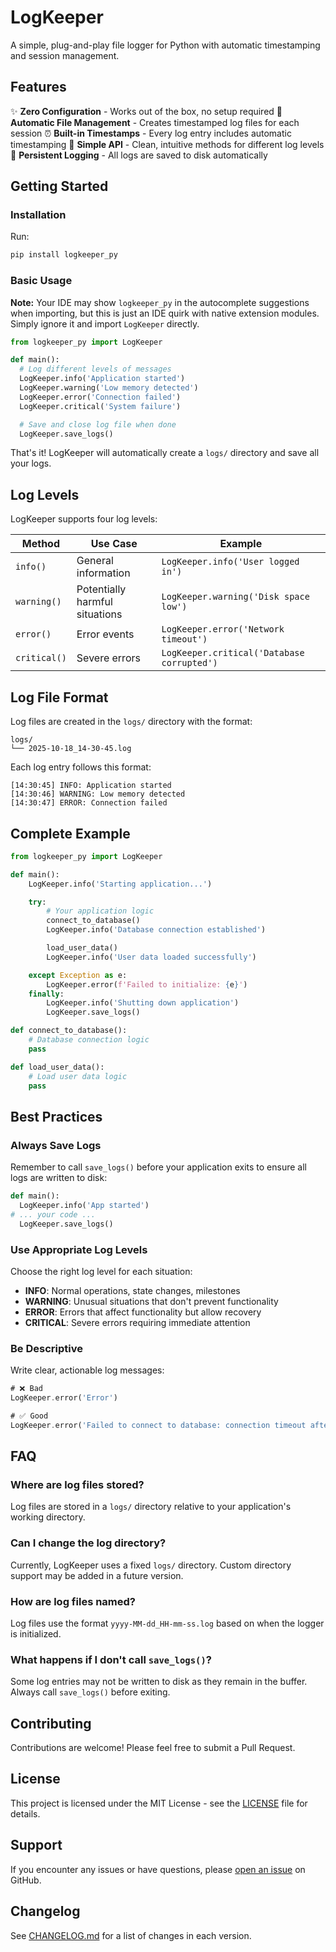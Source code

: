 # LogKeeper

A simple, plug-and-play file logger for Python with automatic timestamping and session management.

## Features

✨ **Zero Configuration** - Works out of the box, no setup required
📁 **Automatic File Management** - Creates timestamped log files for each session
⏰ **Built-in Timestamps** - Every log entry includes automatic timestamping
🎯 **Simple API** - Clean, intuitive methods for different log levels
💾 **Persistent Logging** - All logs are saved to disk automatically

## Getting Started

### Installation

Run:

```bash
pip install logkeeper_py
```

### Basic Usage
**Note:** Your IDE may show `logkeeper_py` in the autocomplete suggestions when importing, but this is just an IDE quirk with native extension modules. Simply ignore it and import `LogKeeper` directly.

```python
from logkeeper_py import LogKeeper

def main():
  # Log different levels of messages
  LogKeeper.info('Application started')
  LogKeeper.warning('Low memory detected')
  LogKeeper.error('Connection failed')
  LogKeeper.critical('System failure')

  # Save and close log file when done
  LogKeeper.save_logs()
```

That's it! LogKeeper will automatically create a `logs/` directory and save all your logs.

## Log Levels

LogKeeper supports four log levels:

| Method | Use Case | Example |
|--------|----------|---------|
| `info()` | General information | `LogKeeper.info('User logged in')` |
| `warning()` | Potentially harmful situations | `LogKeeper.warning('Disk space low')` |
| `error()` | Error events | `LogKeeper.error('Network timeout')` |
| `critical()` | Severe errors | `LogKeeper.critical('Database corrupted')` |

## Log File Format

Log files are created in the `logs/` directory with the format:

```
logs/
└── 2025-10-18_14-30-45.log
```

Each log entry follows this format:

```
[14:30:45] INFO: Application started
[14:30:46] WARNING: Low memory detected
[14:30:47] ERROR: Connection failed
```

## Complete Example

```python
from logkeeper_py import LogKeeper

def main():
    LogKeeper.info('Starting application...')

    try:
        # Your application logic
        connect_to_database()
        LogKeeper.info('Database connection established')

        load_user_data()
        LogKeeper.info('User data loaded successfully')

    except Exception as e:
        LogKeeper.error(f'Failed to initialize: {e}')
    finally:
        LogKeeper.info('Shutting down application')
        LogKeeper.save_logs()

def connect_to_database():
    # Database connection logic
    pass

def load_user_data():
    # Load user data logic
    pass
```

## Best Practices

### Always Save Logs

Remember to call `save_logs()` before your application exits to ensure all logs are written to disk:

```python
def main():
  LogKeeper.info('App started')
# ... your code ...
  LogKeeper.save_logs()
```

### Use Appropriate Log Levels

Choose the right log level for each situation:

- **INFO**: Normal operations, state changes, milestones
- **WARNING**: Unusual situations that don't prevent functionality
- **ERROR**: Errors that affect functionality but allow recovery
- **CRITICAL**: Severe errors requiring immediate attention

### Be Descriptive

Write clear, actionable log messages:

```dart
# ❌ Bad
LogKeeper.error('Error')

# ✅ Good
LogKeeper.error('Failed to connect to database: connection timeout after 30s')
```

## FAQ

### Where are log files stored?

Log files are stored in a `logs/` directory relative to your application's working directory.

### Can I change the log directory?

Currently, LogKeeper uses a fixed `logs/` directory. Custom directory support may be added in a future version.

### How are log files named?

Log files use the format `yyyy-MM-dd_HH-mm-ss.log` based on when the logger is initialized.

### What happens if I don't call `save_logs()`?

Some log entries may not be written to disk as they remain in the buffer. Always call `save_logs()` before exiting.

## Contributing

Contributions are welcome! Please feel free to submit a Pull Request.

## License

This project is licensed under the MIT License - see the [LICENSE](LICENSE) file for details.

## Support

If you encounter any issues or have questions, please [open an issue](https://github.com/RaulCatalinas/Logkeeper-Python/issues) on GitHub.

## Changelog

See [CHANGELOG.md](CHANGELOG.md) for a list of changes in each version.
